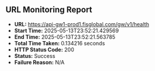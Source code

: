 ## URL Monitoring Report

- **URL:** https://api-gw1-prod1.fisglobal.com/gw/v1/health
- **Start Time:** 2025-05-13T23:52:21.429569
- **End Time:** 2025-05-13T23:52:21.563785
- **Total Time Taken:** 0.134216 seconds
- **HTTP Status Code:** 200
- **Status:** Success
- **Failure Reason:** N/A

